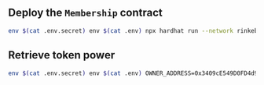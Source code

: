 ## Deploy the `Membership` contract
```bash
env $(cat .env.secret) env $(cat .env) npx hardhat run --network rinkeby scripts/deploy-membership-contract.ts
```

## Retrieve token power
```bash
env $(cat .env.secret) env $(cat .env) OWNER_ADDRESS=0x3409cE549D0FD4d973F0b5D304ce7deaee6cc092 npx hardhat run --network rinkeby scripts/get-token-power.ts
```
